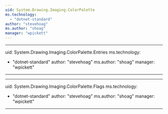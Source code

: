 ```yaml
---
uid: System.Drawing.Imaging.ColorPalette
ms.technology: 
  - "dotnet-standard"
author: "stevehoag"
ms.author: "shoag"
manager: "wpickett"
---
```


---
uid: System.Drawing.Imaging.ColorPalette.Entries
ms.technology: 
  - "dotnet-standard"
author: "stevehoag"
ms.author: "shoag"
manager: "wpickett"
---

---
uid: System.Drawing.Imaging.ColorPalette.Flags
ms.technology: 
  - "dotnet-standard"
author: "stevehoag"
ms.author: "shoag"
manager: "wpickett"
---
